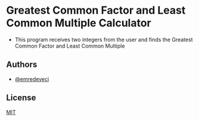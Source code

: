# Greatest Common Factor and Least Common Multiple Calculator

- This program receives two integers from the user and finds the Greatest Common Factor and Least Common Multiple

## Authors

- [@emredeveci](https://github.com/emredeveci)


## License

[MIT](https://choosealicense.com/licenses/mit/)


